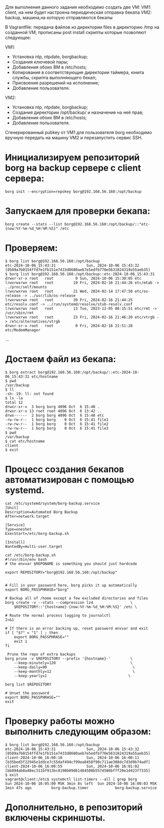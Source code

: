 Для выполнения данного задания необходимо создать две VM:
VM1: client, на нем будет настроена периодическая отправка бекапа
VM2: backup, машина,на которую отправляются бекапы

В Vagrantfile:
передача файлов из директории files в директорию /tmp на созданной VM;
прописаны post install скрипты которые позволяют следующее:


VM1:
- Установка ntp, ntpdate, borgbackup;
- Создания ключевой пары;
- Добавления обоих ВМ в /etc/hosts;
- Копирования в соответствующие директории таймера, юнита службы, скрипта выполняющего бекап;
- Присвоения разрешений на исполнение;
- Добавление пользователя.

VM2:
- Установка ntp, ntpdate, borgbackup;
- Cоздания директории /opt/backup/ и назначение на неё прав;
- Добавления обоих ВМ в /etc/hosts;
- Добавление пользователя.

Сгенерированный pubkey от VM1 для пользователя borg необходимо вручную передать на машину VM2 и перезапустить сервис SSH.


# Инициализируем репозиторий borg на backup сервере с client сервера:
```
borg init --encryption=repokey borg@192.168.56.160:/opt/backup
```

# Запускаем для проверки бекапа:
```
borg create --stats --list borg@192.168.56.160:/opt/backup/::"etc-{now:%Y-%m-%d_%H:%M:%S}" /etc
```

# Проверяем:
```
$ borg list borg@192.168.56.160:/opt/backup
etc-2024-10-06_15:43:31              Sun, 2024-10-06 15:43:32 [0589a7b0154ffd7e1fb151e7433d8680aeb7e5edfb770e5631824319a55aeb35]
$ borg list borg@192.168.56.160:/opt/backup::etc-2024-10-06_15:43:31
drwxr-xr-x root   root          0 Sun, 2024-10-06 15:30:05 etc
lrwxrwxrwx root   root         19 Fri, 2024-02-16 21:44:26 etc/mtab -> ../proc/self/mounts
lrwxrwxrwx root   root         21 Wed, 2024-02-14 17:47:50 etc/os-release -> ../usr/lib/os-release
lrwxrwxrwx root   root         39 Fri, 2024-02-16 21:44:25 etc/resolv.conf -> ../run/systemd/resolve/stub-resolv.conf
lrwxrwxrwx root   root         13 Tue, 2023-12-05 08:15:51 etc/rmt -> /usr/sbin/rmt
lrwxrwxrwx root   root         23 Fri, 2024-02-16 21:46:20 etc/vtrgb -> /etc/alternatives/vtrgb
drwxr-xr-x root   root          0 Fri, 2024-02-16 21:51:28 etc/ModemManager
```

...
# Достаем файл из бекапа:
```
$ borg extract borg@192.168.56.160:/opt/backup/::etc-2024-10-06_15:43:31 etc/hostname
$ pwd
/var/backup
$ ll 
-sh: 19: ll: not found
$ ls -la
total 12
drwxr-xr-x  3 borg borg 4096 Oct  6 15:48 .
drwxr-xr-x 13 root root 4096 Oct  6 13:42 ..
drwx------  2 borg borg 4096 Oct  6 15:48 etc
-rw-rw-r--  1 borg borg    0 Oct  6 15:41 file1
-rw-rw-r--  1 borg borg    0 Oct  6 15:41 file2
-rw-rw-r--  1 borg borg    0 Oct  6 15:41 file3
$ pwd 
/var/backup
$ cat etc/hostname
client
$ exit
```


# Процесс создания бекапов автоматизирован с помощью systemd. 
```
cat /etc/systemd/system/borg-backup.service
[Unit]
Description=Automated Borg Backup
After=network.target

[Service]
Type=oneshot
ExecStart=/etc/borg-backup.sh

[Install]
WantedBy=multi-user.target
```


```
cat /etc/borg-backup.sh 
#!/usr/bin/env bash
# the envvar $REPONAME is something you should just hardcode

export REPOSITORY="borg@192.168.56.160:/opt/backup"


# Fill in your password here, borg picks it up automatically
export BORG_PASSPHRASE="borg"

# Backup all of /home except a few excluded directories and files
borg create -v --stats --compression lz4                 \
    $REPOSITORY::'{hostname}-{now:%Y-%m-%d_%H:%M:%S}' /etc \

# Route the normal process logging to journalctl
2>&1

# If there is an error backing up, reset password envvar and exit
if [ "$?" = "1" ] ; then
    export BORG_PASSPHRASE=""
    exit 1
fi

 Prune the repo of extra backups
borg prune -v $REPOSITORY --prefix '{hostname}-'         \
    --keep-minutely=120                                  \
    --keep-daily=90                                       \
    --keep-monthly=12                                     \
    --keep-yearly=1                                     \

borg list $REPOSITORY

# Unset the password
export BORG_PASSPHRASE=""
exit
```



# Проверку работы можно выполнить следующим образом:
```
$ borg list borg@192.168.56.160:/opt/backup
etc-2024-10-06_15:43:31              Sun, 2024-10-06 15:43:32 [0589a7b0154ffd7e1fb151e7433d8680aeb7e5edfb770e5631824319a55aeb35]
client-2024-10-06_16:00:10           Sun, 2024-10-06 16:00:11 [b35bed3f22945e1ddce7c55daf494cf99ea8458f98c711ae308dc7d3d9b74adf]
client-2024-10-06_16:00:55           Sun, 2024-10-06 16:01:02 [bb894ab0a48ec311bf913bc8190b09d61484508b5574586bfff20e1d423f7335]
$ exit
vagrant@client:/etc$ systemctl list-timers --all | grep borg
Sun 2024-10-06 16:05:00 MSK 3min 8s left  Sun 2024-10-06 16:00:03 MSK 1min 47s ago         borg-backup.timer            borg-backup.service
```

# Дополнительно, в репозиторий включены скриншоты.